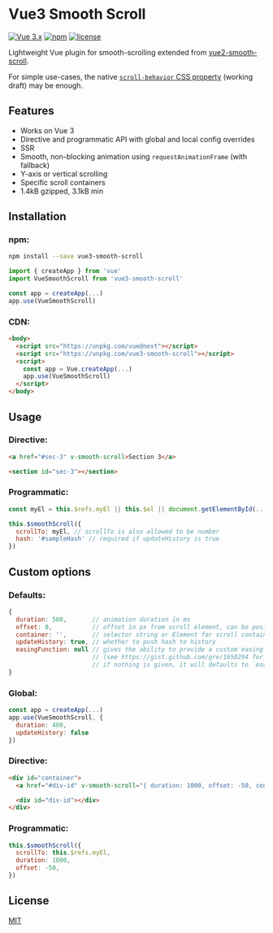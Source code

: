# Vue3 Smooth Scroll

[![Vue 3.x](https://img.shields.io/badge/Vue-3.x-brightgreen.svg)](https://vuejs.org/v2/guide/)
[![npm](https://img.shields.io/npm/v/vue3-smooth-scroll.svg)](https://www.npmjs.com/package/vue3-smooth-scroll)
[![license](https://img.shields.io/github/license/mashape/apistatus.svg)](https://github.com/laineus/vue3-smooth-scroll/blob/master/LICENSE)

Lightweight Vue plugin for smooth-scrolling extended from [vue2-smooth-scroll](https://github.com/Yuliang-Lee/vue2-smooth-scroll).

For simple use-cases, the native [`scroll-behavior` CSS property](https://developer.mozilla.org/en-US/docs/Web/CSS/scroll-behavior) (working draft) may be enough.

## Features

- Works on Vue 3
- Directive and programmatic API with global and local config overrides
- SSR
- Smooth, non-blocking animation using `requestAnimationFrame` (with fallback)
- Y-axis or vertical scrolling
- Specific scroll containers
- 1.4kB gzipped, 3.1kB min

## Installation

### npm:

``` bash
npm install --save vue3-smooth-scroll
```

``` js
import { createApp } from 'vue'
import VueSmoothScroll from 'vue3-smooth-scroll'

const app = createApp(...)
app.use(VueSmoothScroll)
```

### CDN:

``` html
<body>
  <script src="https://unpkg.com/vue@next"></script>
  <script src="https://unpkg.com/vue3-smooth-scroll"></script>
  <script>
    const app = Vue.createApp(...)
    app.use(VueSmoothScroll)
  </script>
</body>
```

## Usage

### Directive:

``` html
<a href="#sec-3" v-smooth-scroll>Section 3</a>

<section id="sec-3"></section>
```

### Programmatic:

``` js
const myEl = this.$refs.myEl || this.$el || document.getElementById(...)

this.$smoothScroll({
  scrollTo: myEl, // scrollTo is also allowed to be number
  hash: '#sampleHash' // required if updateHistory is true
})
```

## Custom options

### Defaults:

``` js
{
  duration: 500,       // animation duration in ms
  offset: 0,           // offset in px from scroll element, can be positive or negative
  container: '',       // selector string or Element for scroll container, default is window
  updateHistory: true, // whether to push hash to history
  easingFunction: null // gives the ability to provide a custom easing function `t => ...`
                       // (see https://gist.github.com/gre/1650294 for examples)
                       // if nothing is given, it will defaults to `easeInOutCubic`
}
```

### Global:

``` js
const app = createApp(...)
app.use(VueSmoothScroll, {
  duration: 400,
  updateHistory: false
})
```

### Directive:

``` html
<div id="container">
  <a href="#div-id" v-smooth-scroll="{ duration: 1000, offset: -50, container: '#container' }">Anchor</a>

  <div id="div-id"></div>
</div>
```

### Programmatic:

``` js
this.$smoothScroll({
  scrollTo: this.$refs.myEl,
  duration: 1000,
  offset: -50,
})
```

## License

[MIT](./LICENSE)
